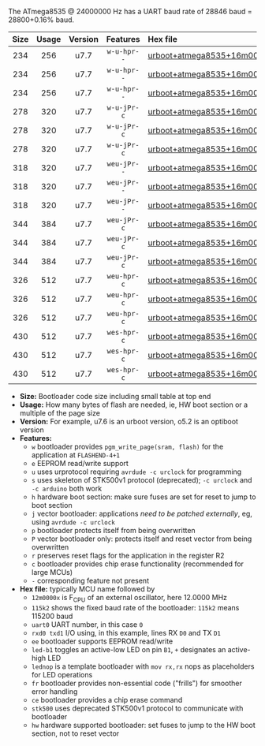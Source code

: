 The ATmega8535 @ 24000000 Hz has a UART baud rate of 28846 baud = 28800+0.16% baud.

|Size|Usage|Version|Features|Hex file|
|:-:|:-:|:-:|:-:|:--|
|234|256|u7.7|`w-u-hpr--`|[urboot+atmega8535+16m0000x+++19k2_uart0_rxd0_txd1_led+b0_fr_hw.hex](https://raw.githubusercontent.com/stefanrueger/urboot.hex/main/mcus/atmega8535/external_oscillator/fcpu+16m0000_Hz/br+++19k2_bps/urboot+atmega8535+16m0000x+++19k2_uart0_rxd0_txd1_led+b0_fr_hw.hex)|
|234|256|u7.7|`w-u-hpr--`|[urboot+atmega8535+16m0000x+++19k2_uart0_rxd0_txd1_led+b7_fr_hw.hex](https://raw.githubusercontent.com/stefanrueger/urboot.hex/main/mcus/atmega8535/external_oscillator/fcpu+16m0000_Hz/br+++19k2_bps/urboot+atmega8535+16m0000x+++19k2_uart0_rxd0_txd1_led+b7_fr_hw.hex)|
|234|256|u7.7|`w-u-hpr--`|[urboot+atmega8535+16m0000x+++19k2_uart0_rxd0_txd1_lednop_fr_hw.hex](https://raw.githubusercontent.com/stefanrueger/urboot.hex/main/mcus/atmega8535/external_oscillator/fcpu+16m0000_Hz/br+++19k2_bps/urboot+atmega8535+16m0000x+++19k2_uart0_rxd0_txd1_lednop_fr_hw.hex)|
|278|320|u7.7|`w-u-jPr-c`|[urboot+atmega8535+16m0000x+++19k2_uart0_rxd0_txd1_led+b0_fr_ce.hex](https://raw.githubusercontent.com/stefanrueger/urboot.hex/main/mcus/atmega8535/external_oscillator/fcpu+16m0000_Hz/br+++19k2_bps/urboot+atmega8535+16m0000x+++19k2_uart0_rxd0_txd1_led+b0_fr_ce.hex)|
|278|320|u7.7|`w-u-jPr-c`|[urboot+atmega8535+16m0000x+++19k2_uart0_rxd0_txd1_led+b7_fr_ce.hex](https://raw.githubusercontent.com/stefanrueger/urboot.hex/main/mcus/atmega8535/external_oscillator/fcpu+16m0000_Hz/br+++19k2_bps/urboot+atmega8535+16m0000x+++19k2_uart0_rxd0_txd1_led+b7_fr_ce.hex)|
|278|320|u7.7|`w-u-jPr-c`|[urboot+atmega8535+16m0000x+++19k2_uart0_rxd0_txd1_lednop_fr_ce.hex](https://raw.githubusercontent.com/stefanrueger/urboot.hex/main/mcus/atmega8535/external_oscillator/fcpu+16m0000_Hz/br+++19k2_bps/urboot+atmega8535+16m0000x+++19k2_uart0_rxd0_txd1_lednop_fr_ce.hex)|
|318|320|u7.7|`weu-jPr--`|[urboot+atmega8535+16m0000x+++19k2_uart0_rxd0_txd1_ee_led+b0_fr.hex](https://raw.githubusercontent.com/stefanrueger/urboot.hex/main/mcus/atmega8535/external_oscillator/fcpu+16m0000_Hz/br+++19k2_bps/urboot+atmega8535+16m0000x+++19k2_uart0_rxd0_txd1_ee_led+b0_fr.hex)|
|318|320|u7.7|`weu-jPr--`|[urboot+atmega8535+16m0000x+++19k2_uart0_rxd0_txd1_ee_led+b7_fr.hex](https://raw.githubusercontent.com/stefanrueger/urboot.hex/main/mcus/atmega8535/external_oscillator/fcpu+16m0000_Hz/br+++19k2_bps/urboot+atmega8535+16m0000x+++19k2_uart0_rxd0_txd1_ee_led+b7_fr.hex)|
|318|320|u7.7|`weu-jPr--`|[urboot+atmega8535+16m0000x+++19k2_uart0_rxd0_txd1_ee_lednop_fr.hex](https://raw.githubusercontent.com/stefanrueger/urboot.hex/main/mcus/atmega8535/external_oscillator/fcpu+16m0000_Hz/br+++19k2_bps/urboot+atmega8535+16m0000x+++19k2_uart0_rxd0_txd1_ee_lednop_fr.hex)|
|344|384|u7.7|`weu-jPr-c`|[urboot+atmega8535+16m0000x+++19k2_uart0_rxd0_txd1_ee_led+b0_fr_ce.hex](https://raw.githubusercontent.com/stefanrueger/urboot.hex/main/mcus/atmega8535/external_oscillator/fcpu+16m0000_Hz/br+++19k2_bps/urboot+atmega8535+16m0000x+++19k2_uart0_rxd0_txd1_ee_led+b0_fr_ce.hex)|
|344|384|u7.7|`weu-jPr-c`|[urboot+atmega8535+16m0000x+++19k2_uart0_rxd0_txd1_ee_led+b7_fr_ce.hex](https://raw.githubusercontent.com/stefanrueger/urboot.hex/main/mcus/atmega8535/external_oscillator/fcpu+16m0000_Hz/br+++19k2_bps/urboot+atmega8535+16m0000x+++19k2_uart0_rxd0_txd1_ee_led+b7_fr_ce.hex)|
|344|384|u7.7|`weu-jPr-c`|[urboot+atmega8535+16m0000x+++19k2_uart0_rxd0_txd1_ee_lednop_fr_ce.hex](https://raw.githubusercontent.com/stefanrueger/urboot.hex/main/mcus/atmega8535/external_oscillator/fcpu+16m0000_Hz/br+++19k2_bps/urboot+atmega8535+16m0000x+++19k2_uart0_rxd0_txd1_ee_lednop_fr_ce.hex)|
|326|512|u7.7|`weu-hpr-c`|[urboot+atmega8535+16m0000x+++19k2_uart0_rxd0_txd1_ee_led+b0_fr_ce_hw.hex](https://raw.githubusercontent.com/stefanrueger/urboot.hex/main/mcus/atmega8535/external_oscillator/fcpu+16m0000_Hz/br+++19k2_bps/urboot+atmega8535+16m0000x+++19k2_uart0_rxd0_txd1_ee_led+b0_fr_ce_hw.hex)|
|326|512|u7.7|`weu-hpr-c`|[urboot+atmega8535+16m0000x+++19k2_uart0_rxd0_txd1_ee_led+b7_fr_ce_hw.hex](https://raw.githubusercontent.com/stefanrueger/urboot.hex/main/mcus/atmega8535/external_oscillator/fcpu+16m0000_Hz/br+++19k2_bps/urboot+atmega8535+16m0000x+++19k2_uart0_rxd0_txd1_ee_led+b7_fr_ce_hw.hex)|
|326|512|u7.7|`weu-hpr-c`|[urboot+atmega8535+16m0000x+++19k2_uart0_rxd0_txd1_ee_lednop_fr_ce_hw.hex](https://raw.githubusercontent.com/stefanrueger/urboot.hex/main/mcus/atmega8535/external_oscillator/fcpu+16m0000_Hz/br+++19k2_bps/urboot+atmega8535+16m0000x+++19k2_uart0_rxd0_txd1_ee_lednop_fr_ce_hw.hex)|
|430|512|u7.7|`wes-hpr-c`|[urboot+atmega8535+16m0000x+++19k2_uart0_rxd0_txd1_ee_led+b0_fr_ce_stk500_hw.hex](https://raw.githubusercontent.com/stefanrueger/urboot.hex/main/mcus/atmega8535/external_oscillator/fcpu+16m0000_Hz/br+++19k2_bps/urboot+atmega8535+16m0000x+++19k2_uart0_rxd0_txd1_ee_led+b0_fr_ce_stk500_hw.hex)|
|430|512|u7.7|`wes-hpr-c`|[urboot+atmega8535+16m0000x+++19k2_uart0_rxd0_txd1_ee_led+b7_fr_ce_stk500_hw.hex](https://raw.githubusercontent.com/stefanrueger/urboot.hex/main/mcus/atmega8535/external_oscillator/fcpu+16m0000_Hz/br+++19k2_bps/urboot+atmega8535+16m0000x+++19k2_uart0_rxd0_txd1_ee_led+b7_fr_ce_stk500_hw.hex)|
|430|512|u7.7|`wes-hpr-c`|[urboot+atmega8535+16m0000x+++19k2_uart0_rxd0_txd1_ee_lednop_fr_ce_stk500_hw.hex](https://raw.githubusercontent.com/stefanrueger/urboot.hex/main/mcus/atmega8535/external_oscillator/fcpu+16m0000_Hz/br+++19k2_bps/urboot+atmega8535+16m0000x+++19k2_uart0_rxd0_txd1_ee_lednop_fr_ce_stk500_hw.hex)|

- **Size:** Bootloader code size including small table at top end
- **Usage:** How many bytes of flash are needed, ie, HW boot section or a multiple of the page size
- **Version:** For example, u7.6 is an urboot version, o5.2 is an optiboot version
- **Features:**
  + `w` bootloader provides `pgm_write_page(sram, flash)` for the application at `FLASHEND-4+1`
  + `e` EEPROM read/write support
  + `u` uses urprotocol requiring `avrdude -c urclock` for programming
  + `s` uses skeleton of STK500v1 protocol (deprecated); `-c urclock` and `-c arduino` both work
  + `h` hardware boot section: make sure fuses are set for reset to jump to boot section
  + `j` vector bootloader: applications *need to be patched externally*, eg, using `avrdude -c urclock`
  + `p` bootloader protects itself from being overwritten
  + `P` vector bootloader only: protects itself and reset vector from being overwritten
  + `r` preserves reset flags for the application in the register R2
  + `c` bootloader provides chip erase functionality (recommended for large MCUs)
  + `-` corresponding feature not present
- **Hex file:** typically MCU name followed by
  + `12m0000x` is F<sub>CPU</sub> of an external oscillator, here 12.0000 MHz
  + `115k2` shows the fixed baud rate of the bootloader: `115k2` means 115200 baud
  + `uart0` UART number, in this case `0`
  + `rxd0 txd1` I/O using, in this example, lines RX `D0` and TX `D1`
  + `ee` bootloader supports EEPROM read/write
  + `led-b1` toggles an active-low LED on pin `B1`, `+` designates an active-high LED
  + `lednop` is a template bootloader with `mov rx,rx` nops as placeholders for LED operations
  + `fr` bootloader provides non-essential code ("frills") for smoother error handling
  + `ce` bootloader provides a chip erase command
  + `stk500` uses deprecated STK500v1 protocol to communicate with bootloader
  + `hw` hardware supported bootloader: set fuses to jump to the HW boot section, not to reset vector
